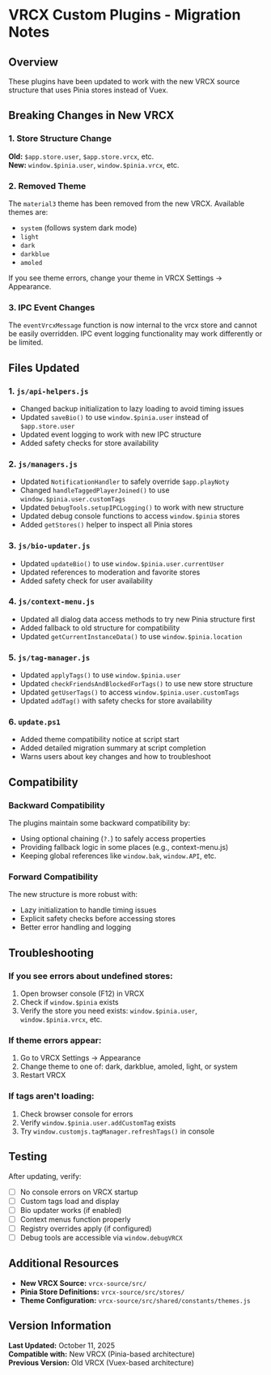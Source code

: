 # VRCX Custom Plugins - Migration Notes

## Overview
These plugins have been updated to work with the new VRCX source structure that uses Pinia stores instead of Vuex.

## Breaking Changes in New VRCX

### 1. Store Structure Change
**Old:** `$app.store.user`, `$app.store.vrcx`, etc.  
**New:** `window.$pinia.user`, `window.$pinia.vrcx`, etc.

### 2. Removed Theme
The `material3` theme has been removed from the new VRCX. Available themes are:
- `system` (follows system dark mode)
- `light`
- `dark`
- `darkblue`
- `amoled`

If you see theme errors, change your theme in VRCX Settings → Appearance.

### 3. IPC Event Changes
The `eventVrcxMessage` function is now internal to the vrcx store and cannot be easily overridden. IPC event logging functionality may work differently or be limited.

## Files Updated

### 1. `js/api-helpers.js`
- Changed backup initialization to lazy loading to avoid timing issues
- Updated `saveBio()` to use `window.$pinia.user` instead of `$app.store.user`
- Updated event logging to work with new IPC structure
- Added safety checks for store availability

### 2. `js/managers.js`
- Updated `NotificationHandler` to safely override `$app.playNoty`
- Changed `handleTaggedPlayerJoined()` to use `window.$pinia.user.customTags`
- Updated `DebugTools.setupIPCLogging()` to work with new structure
- Updated debug console functions to access `window.$pinia` stores
- Added `getStores()` helper to inspect all Pinia stores

### 3. `js/bio-updater.js`
- Updated `updateBio()` to use `window.$pinia.user.currentUser`
- Updated references to moderation and favorite stores
- Added safety check for user availability

### 4. `js/context-menu.js`
- Updated all dialog data access methods to try new Pinia structure first
- Added fallback to old structure for compatibility
- Updated `getCurrentInstanceData()` to use `window.$pinia.location`

### 5. `js/tag-manager.js`
- Updated `applyTags()` to use `window.$pinia.user`
- Updated `checkFriendsAndBlockedForTags()` to use new store structure
- Updated `getUserTags()` to access `window.$pinia.user.customTags`
- Updated `addTag()` with safety checks for store availability

### 6. `update.ps1`
- Added theme compatibility notice at script start
- Added detailed migration summary at script completion
- Warns users about key changes and how to troubleshoot

## Compatibility

### Backward Compatibility
The plugins maintain some backward compatibility by:
- Using optional chaining (`?.`) to safely access properties
- Providing fallback logic in some places (e.g., context-menu.js)
- Keeping global references like `window.bak`, `window.API`, etc.

### Forward Compatibility
The new structure is more robust with:
- Lazy initialization to handle timing issues
- Explicit safety checks before accessing stores
- Better error handling and logging

## Troubleshooting

### If you see errors about undefined stores:
1. Open browser console (F12) in VRCX
2. Check if `window.$pinia` exists
3. Verify the store you need exists: `window.$pinia.user`, `window.$pinia.vrcx`, etc.

### If theme errors appear:
1. Go to VRCX Settings → Appearance
2. Change theme to one of: dark, darkblue, amoled, light, or system
3. Restart VRCX

### If tags aren't loading:
1. Check browser console for errors
2. Verify `window.$pinia.user.addCustomTag` exists
3. Try `window.customjs.tagManager.refreshTags()` in console

## Testing

After updating, verify:
- [ ] No console errors on VRCX startup
- [ ] Custom tags load and display
- [ ] Bio updater works (if enabled)
- [ ] Context menus function properly
- [ ] Registry overrides apply (if configured)
- [ ] Debug tools are accessible via `window.debugVRCX`

## Additional Resources

- **New VRCX Source:** `vrcx-source/src/`
- **Pinia Store Definitions:** `vrcx-source/src/stores/`
- **Theme Configuration:** `vrcx-source/src/shared/constants/themes.js`

## Version Information

**Last Updated:** October 11, 2025  
**Compatible with:** New VRCX (Pinia-based architecture)  
**Previous Version:** Old VRCX (Vuex-based architecture)

